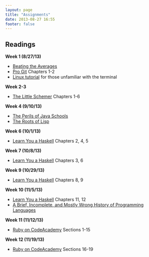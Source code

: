 ```yaml
---
layout: page
title: "Assignments"
date: 2013-08-27 16:55
footer: false
---
```


## Readings

**Week 1 (8/27/13)**
- [Beating the Averages](http://www.paulgraham.com/avg.html)
- [Pro Git](http://git-scm.com/book/) Chapters 1-2
- [Linux tutorial](http://linuxcommand.org/lc3_learning_the_shell.php) for those unfamiliar with the terminal

**Week 2-3**
- [The Little Schemer](http://scottn.us/downloads/The_Little_Schemer.pdf) Chapters 1-6

**Week 4 (9/10/13)**
- [The Perils of Java Schools](http://www.joelonsoftware.com/articles/ThePerilsofJavaSchools.html)
- [The Roots of Lisp](http://lib.store.yahoo.net/lib/paulgraham/jmc.ps)

**Week 6 (10/1/13)**
- [Learn You a Haskell](http://learnyouahaskell.com/chapters) Chapters 2, 4, 5

**Week 7 (10/8/13)**
- [Learn You a Haskell](http://learnyouahaskell.com/chapters) Chapters 3, 6

**Week 9 (10/29/13)**
- [Learn You a Haskell](http://learnyouahaskell.com/chapters) Chapters 8, 9

**Week 10 (11/5/13)**
- [Learn You a Haskell](http://learnyouahaskell.com/chapters) Chapters 11, 12
- [A Brief, Incomplete, and Mostly Wrong History of Programming Languages](http://james-iry.blogspot.com/2009/05/brief-incomplete-and-mostly-wrong.html)

**Week 11 (11/12/13)**
- [Ruby on CodeAcademy](http://www.codecademy.com/tracks/ruby) Sections 1-15

**Week 12 (11/19/13)**
- [Ruby on CodeAcademy](http://www.codecademy.com/tracks/ruby) Sections 16-19
